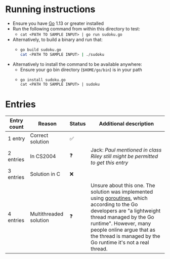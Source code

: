 # Running instructions

* Ensure you have [Go](https://golang.org/) 1.13 or greater installed
* Run the following command from within this directory to test:
  * `cat <PATH TO SAMPLE INPUT> | go run sudoku.go`
* Alternatively, to build a binary and run that:
  * ```sh
    go build sudoku.go
    cat <PATH TO SAMPLE INPUT> | ./sudoku
    ```
* Alternatively to install the command to be available anywhere:
  * Ensure your go bin directory (`$HOME/go/bin`) is in your path
  * ```
    go install sudoku.go
    cat <PATH TO SAMPLE INPUT> | sudoku
    ```

# Entries

Entry count | Reason                 | Status | Additional description
------------|------------------------|--------|-----------------------
1 entry     | Correct solution       | ✅     |
2 entries   | In CS2004              | ❓     | Jack: _Paul mentioned in class Riley still might be permitted to get this entry_
3 entries   | Solution in C          | ❌     |
4 entries   | Multithreaded solution | ❓     | Unsure about this one. The solution was implemented using [goroutines](https://tour.golang.org/concurrency/1), which according to the Go developers are "a lightweight thread managed by the Go runtime". However, many people online argue that as the thread is managed by the Go runtime it's not a real thread.
